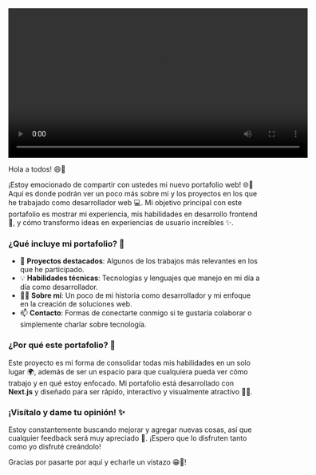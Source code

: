 <video width="600" controls>
  <source src="./chrome_lH0BIEDg45.mp4" type="video/mp4">
  Tu navegador no soporta la etiqueta de video.
</video>

Hola a todos! 😄👋

¡Estoy emocionado de compartir con ustedes mi nuevo portafolio web! 🌐🎉 Aquí es donde podrán ver un poco más sobre mí y los proyectos en los que he trabajado como desarrollador web 💻. Mi objetivo principal con este portafolio es mostrar mi experiencia, mis habilidades en desarrollo frontend 🚀, y cómo transformo ideas en experiencias de usuario increíbles ✨.

### ¿Qué incluye mi portafolio? 💼
- 🌟 **Proyectos destacados**: Algunos de los trabajos más relevantes en los que he participado.
- 💡 **Habilidades técnicas**: Tecnologías y lenguajes que manejo en mi día a día como desarrollador.
- 🧑‍💻 **Sobre mí**: Un poco de mi historia como desarrollador y mi enfoque en la creación de soluciones web.
- 📫 **Contacto**: Formas de conectarte conmigo si te gustaría colaborar o simplemente charlar sobre tecnología.

### ¿Por qué este portafolio? 🤔
Este proyecto es mi forma de consolidar todas mis habilidades en un solo lugar 🌍, además de ser un espacio para que cualquiera pueda ver cómo trabajo y en qué estoy enfocado. Mi portafolio está desarrollado con **Next.js** y diseñado para ser rápido, interactivo y visualmente atractivo 🎨🚀.

### ¡Visítalo y dame tu opinión! ✨

Estoy constantemente buscando mejorar y agregar nuevas cosas, así que cualquier feedback será muy apreciado 🙌. ¡Espero que lo disfruten tanto como yo disfruté creándolo! 

Gracias por pasarte por aquí y echarle un vistazo 😁🎉!

